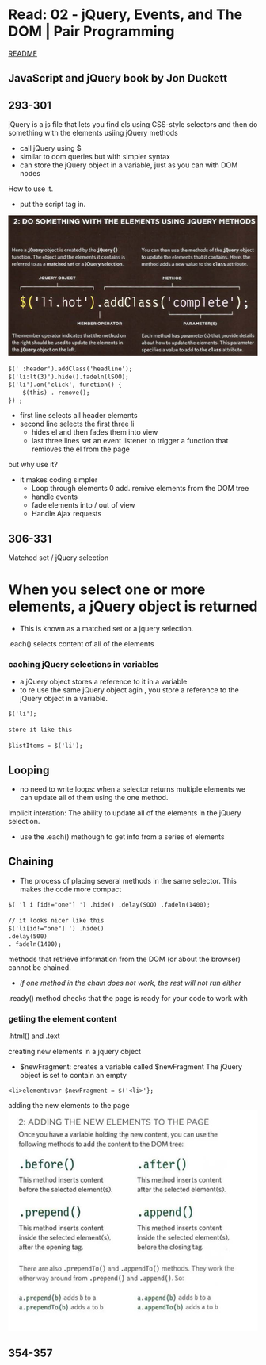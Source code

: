# Read: 02 - jQuery, Events, and The DOM | Pair Programming

[README](/README.md)


## JavaScript and jQuery book by Jon Duckett 

## 293-301 
jQuery is a js file that lets you find els using CSS-style selectors and then do something with the elements usiing jQuery methods
- call jQuery using $
- similar to dom queries but with simpler syntax
- can store the jQuery object in a variable, just as you can with DOM nodes

How to use it. 
- put the script tag in. 


![](../img/jQueryObject.png)
```
$(' :header').addClass('headline'); 
$('li:lt(3)').hide().fadeln(lSOO);
$('li').on('click', function() { 
    $(this) . remove();
}) ;
```
- first line selects all header elements
- second line selects the first three li
  - hides el and then fades them into view
  - last three lines set an event listener to trigger a function that remioves the el from the page


but why use it?
- it makes coding simpler
  - Loop through elements
  0 add. remive elements from the DOM tree
  - handle events 
  - fade elements into / out of view
  - Handle Ajax requests

## 306-331 
Matched set / jQuery selection
# When you select one or more elements, a jQuery object is returned
- This is known as a matched set or a jquery selection.


.each() selects content of all of the elements

### caching jQuery selections in variables
- a jQuery object stores a reference to it in a variable
- to re use the same jQuery object agin , you store a reference to the jQuery object in a variable. 

```
$('li');

store it like this

$listItems = $('li');
```

## Looping
- no need to write loops: when a selector returns multiple elements we can update all of them using the one method. 


Implicit interation: The ability to update all of the elements in the jQuery selection. 
- use the .each() methough to get info from a series of elements

## Chaining
- The process of placing several methods in the same selector. This makes the code more compact
```
$( 'l i [id!="one"] ') .hide() .delay(SOO) .fadeln(1400);

// it looks nicer like this 
$('li[id!="one"] ') .hide()
.delay(500)
. fadeln(1400);

```
methods that retrieve information from the DOM (or about the browser) cannot be chained.
- *if one method in the chain does not work, the rest will not run either*

.ready() method checks that the page is ready for your code to work with 
### getiing the element content
.html() and .text


creating new elements in a jquery object 
- $newFragment:  creates a variable called $newFragment
The jQuery object is set to contain an empty 
```
<li>element:var $newFragment = $('<li>'};
```
adding the new elements to the page
![](../img/jQueryCreateNewEl.png)

## 354-357

